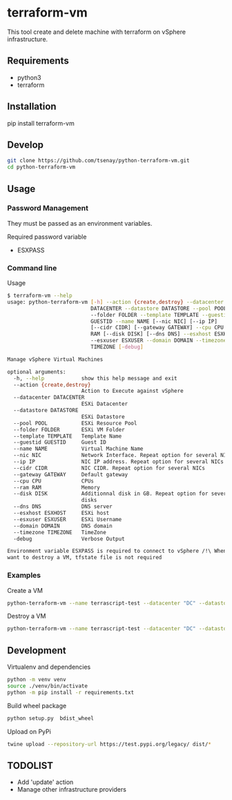 # terraform-vm

This tool create and delete machine with terraform on vSphere infrastructure. 

## Requirements

 - python3
 - terraform

## Installation

pip install terraform-vm

## Develop

```bash
git clone https://github.com/tsenay/python-terraform-vm.git
cd python-terraform-vm
```

## Usage

### Password Management
They must be passed as an environment variables.

Required password variable

- ESXPASS

### Command line

Usage

```bash
$ terraform-vm --help
usage: python-terraform-vm [-h] --action {create,destroy} --datacenter
                           DATACENTER --datastore DATASTORE --pool POOL
                           --folder FOLDER --template TEMPLATE --guestid
                           GUESTID --name NAME [--nic NIC] [--ip IP]
                           [--cidr CIDR] [--gateway GATEWAY] --cpu CPU --ram
                           RAM [--disk DISK] [--dns DNS] --esxhost ESXHOST
                           --esxuser ESXUSER --domain DOMAIN --timezone
                           TIMEZONE [-debug]

Manage vSphere Virtual Machines

optional arguments:
  -h, --help            show this help message and exit
  --action {create,destroy}
                        Action to Execute against vSphere
  --datacenter DATACENTER
                        ESXi Datacenter
  --datastore DATASTORE
                        ESXi Datastore
  --pool POOL           ESXi Resource Pool
  --folder FOLDER       ESXi VM Folder
  --template TEMPLATE   Template Name
  --guestid GUESTID     Guest ID
  --name NAME           Virtual Machine Name
  --nic NIC             Network Interface. Repeat option for several NICs
  --ip IP               NIC IP address. Repeat option for several NICs
  --cidr CIDR           NIC CIDR. Repeat option for several NICs
  --gateway GATEWAY     Default gateway
  --cpu CPU             CPUs
  --ram RAM             Memory
  --disk DISK           Additionnal disk in GB. Repeat option for several
                        disks
  --dns DNS             DNS server
  --esxhost ESXHOST     ESXi host
  --esxuser ESXUSER     ESXi Username
  --domain DOMAIN       DNS domain
  --timezone TIMEZONE   TimeZone
  -debug                Verbose Output

Environment variable ESXPASS is required to connect to vSphere /!\ When you
want to destroy a VM, tfstate file is not required
```

### Examples 

Create a VM
```bash
python-terraform-vm --name terrascript-test --datacenter "DC" --datastore "MyDatastore" --pool "ressource_pool" --template "rhel-7.5-vmw6.0" --guestid "rhel7_64Guest" --nic DvP_Nmae --ip 10.0.123.123 --cidr 24 --gateway 10.0.123.1 --cpu 1 --ram 1024 --disk 10 --dns 10.0.123.50 --dns 10.0.123.100 --esxhost esxhost.domain.com --esxuser "esxusername" --folder "terraformed" --action create
```

Destroy a VM
```bash
python-terraform-vm --name terrascript-test --datacenter "DC" --datastore "MyDatastore" --pool "ressource_pool" --template "rhel-7.5-vmw6.0" --guestid "rhel7_64Guest" --cpu 1 --ram 1024 --esxhost esxhost.domain.com --esxuser "esxusername" --folder "terraformed" --action destroy
```

## Development

Virtualenv and dependencies

```bash
python -m venv venv
source ./venv/bin/activate
python -m pip install -r requirements.txt
```

Build wheel package

```bash
python setup.py  bdist_wheel
```

Upload on PyPi

```bash
twine upload --repository-url https://test.pypi.org/legacy/ dist/*
```

## TODOLIST

 - Add 'update' action
 - Manage other infrastructure providers
